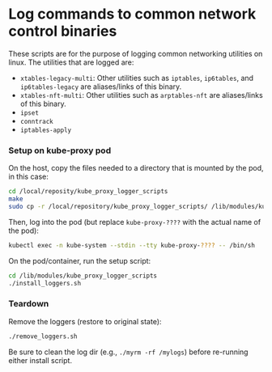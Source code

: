 # Log commands to common network control binaries

These scripts are for the purpose of logging common networking utilities on linux.
The utilities that are logged are:
* ```xtables-legacy-multi```: Other utilities such as ```iptables```, ```ip6tables```, and ```ip6tables-legacy``` are aliases/links of this binary.
* ```xtables-nft-multi```: Other utilities such as ```arptables-nft``` are aliases/links of this binary.
* ```ipset```
* ```conntrack```
* ```iptables-apply```
 
### Setup on kube-proxy pod
On the host, copy the files needed to a directory that is mounted by the pod, in this case:
```bash
cd /local/reposity/kube_proxy_logger_scripts
make
sudo cp -r /local/repository/kube_proxy_logger_scripts/ /lib/modules/kube_proxy_logger_scripts
```

Then, log into the pod (but replace ```kube-proxy-????``` with the actual name of the pod):
```bash
kubectl exec -n kube-system --stdin --tty kube-proxy-???? -- /bin/sh
```

On the pod/container, run the setup script:
```bash
cd /lib/modules/kube_proxy_logger_scripts
./install_loggers.sh
```

### Teardown
Remove the loggers (restore to original state):
```bash
./remove_loggers.sh
```

Be sure to clean the log dir (e.g., ```./myrm -rf /mylogs```) before re-running either install script.


